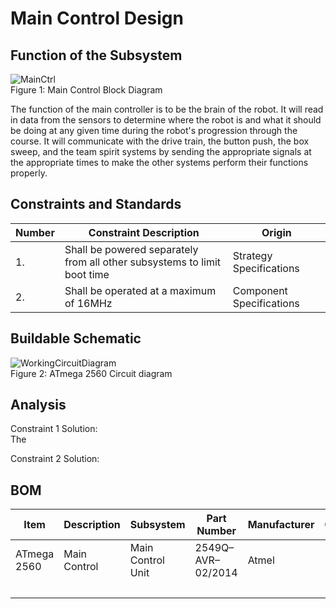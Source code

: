 # Main Control Design

## Function of the Subsystem
![MainCtrl](https://github.com/cebttu/CapstoneTeam1/assets/100803345/b6630717-3855-4901-84fc-6557652b8195) <br>
Figure 1: Main Control Block Diagram

The function of the main controller is to be the brain of the robot. It will read in data from the sensors to determine where the robot is and what it should be doing at any given time during the robot's progression through the course. It will communicate with the drive train, the button push, the box sweep, and the team spirit systems by sending the appropriate signals at the appropriate times to make the other systems perform their functions properly.

## Constraints and Standards

| Number | Constraint Description | Origin |
|--------|------------------------|--------|
| 1. | Shall be powered separately from all other subsystems to limit boot time | Strategy Specifications |
| 2. | Shall be operated at a maximum of 16MHz | Component Specifications |

## Buildable Schematic
![WorkingCircuitDiagram](https://github.com/cebttu/CapstoneTeam1/assets/100803345/2fbc8957-5ec6-4fab-8fdf-ab92ff29c93c) <br>
Figure 2: ATmega 2560 Circuit diagram


## Analysis

Constraint 1 Solution:
<br>
The 

Constraint 2 Solution:
<br>

## BOM

| Item | Description | Subsystem | Part Number | Manufacturer | Quantity | Price | Total Price |
|------|-------------|-----------|-------------|--------------|----------|-------|-------------|
| ATmega 2560 | Main Control | Main Control Unit | 2549Q–AVR–02/2014 | Atmel | 1 | Recycled | Recycled |
| | | | | | | | 0.00 |
